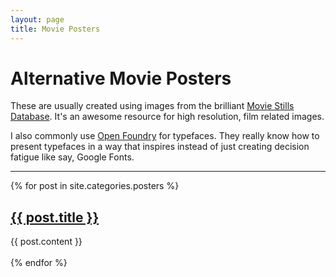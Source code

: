 ```yaml
---
layout: page
title: Movie Posters
---
```


# Alternative Movie Posters

These are usually created using images from the brilliant [Movie Stills Database](https://www.moviestillsdb.com). It's an awesome resource for high resolution, film related images.

I also commonly use [Open Foundry](https://open-foundry.com) for typefaces. They really know how to present typefaces in a way that inspires instead of just creating decision fatigue like say, Google Fonts.

---

 {% for post in site.categories.posters %}
  <article>
    <h2>
      <a href="{{ post.url }}" class="post-title">
        {{ post.title }}
      </a>
    </h2>
    {{ post.content }}
  </article>
  <br>
{% endfor %}